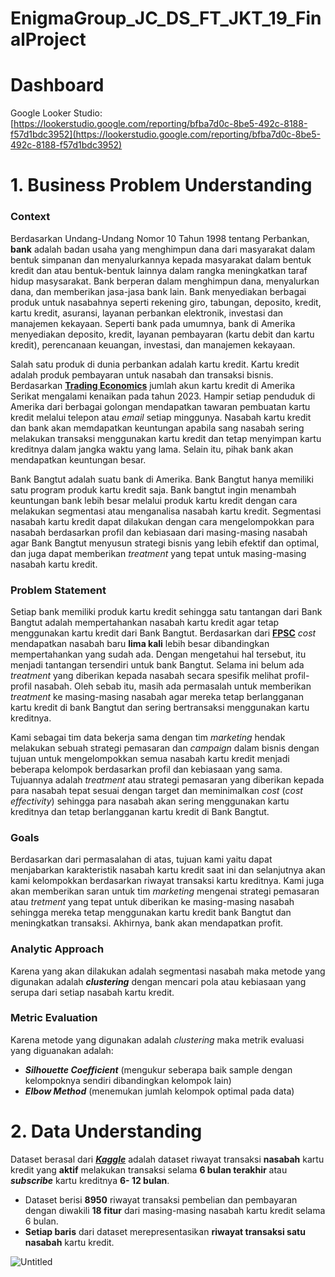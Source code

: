 # EnigmaGroup_JC_DS_FT_JKT_19_FinalProject

# Dashboard
Google Looker Studio: [https://lookerstudio.google.com/reporting/bfba7d0c-8be5-492c-8188-f57d1bdc3952](https://lookerstudio.google.com/reporting/bfba7d0c-8be5-492c-8188-f57d1bdc3952)

# 1. Business Problem Understanding

### Context
Berdasarkan Undang-Undang Nomor 10 Tahun 1998 tentang Perbankan, **bank** adalah badan usaha yang menghimpun dana dari masyarakat dalam bentuk simpanan dan menyalurkannya kepada masyarakat dalam bentuk kredit dan atau bentuk-bentuk lainnya dalam rangka meningkatkan taraf hidup masysarakat. Bank berperan dalam menghimpun dana, menyalurkan dana, dan memberikan jasa-jasa bank lain. Bank menyediakan berbagai produk untuk nasabahnya seperti rekening giro, tabungan, deposito, kredit, kartu kredit, asuransi, layanan perbankan elektronik, investasi dan manajemen kekayaan. Seperti bank pada umumnya, bank di Amerika menyediakan deposito, kredit, layanan pembayaran (kartu debit dan kartu kredit), perencanaan keuangan, investasi, dan manajemen kekayaan.

Salah satu produk di dunia perbankan adalah kartu kredit.  Kartu kredit adalah produk pembayaran untuk nasabah dan transaksi bisnis. Berdasarkan **[Trading Economics](https://id.tradingeconomics.com/united-states/credit-card-accounts)** jumlah akun kartu kredit di Amerika Serikat mengalami kenaikan pada tahun 2023. Hampir setiap penduduk di Amerika dari berbagai golongan mendapatkan tawaran pembuatan kartu kredit melalui telepon atau *email* setiap minggunya. Nasabah kartu kredit dan bank akan memdapatkan keuntungan apabila sang nasabah sering melakukan transaksi menggunakan kartu kredit dan tetap menyimpan kartu kreditnya dalam jangka waktu yang lama. Selain itu, pihak bank akan mendapatkan keuntungan besar.

Bank Bangtut adalah suatu bank di Amerika. Bank Bangtut hanya memiliki satu program produk kartu kredit saja. Bank bangtut ingin menambah keuntungan bank lebih besar melalui produk kartu kredit dengan cara melakukan segmentasi atau menganalisa nasabah kartu kredit. Segmentasi nasabah kartu kredit dapat dilakukan dengan cara mengelompokkan para nasabah berdasarkan profil dan kebiasaan dari masing-masing nasabah agar Bank Bangtut menyusun strategi bisnis yang lebih efektif dan optimal, dan juga dapat memberikan *treatment* yang tepat untuk masing-masing nasabah kartu kredit.


### Problem Statement
Setiap bank memiliki produk kartu kredit sehingga satu tantangan dari Bank Bangtut adalah mempertahankan nasabah kartu kredit agar tetap menggunakan kartu kredit dari Bank Bangtut. Berdasarkan dari **[FPSC](https://www.fpsc.com/the_cost_of_customer_churn.pdf)** *cost* mendapatkan nasabah baru **lima kali** lebih besar dibandingkan mempertahankan yang sudah ada. Dengan mengetahui hal tersebut, itu menjadi tantangan tersendiri untuk bank Bangtut. Selama ini belum ada *treatment* yang diberikan kepada nasabah secara spesifik melihat profil-profil nasabah. Oleh sebab itu, masih ada permasalah untuk memberikan *treatment* ke masing-masing nasabah agar mereka tetap berlangganan kartu kredit di bank Bangtut dan sering bertransaksi menggunakan kartu kreditnya.

Kami sebagai tim data bekerja sama dengan tim *marketing* hendak melakukan sebuah strategi pemasaran dan *campaign* dalam bisnis dengan tujuan untuk mengelompokkan semua nasabah kartu kredit menjadi beberapa kelompok berdasarkan profil dan kebiasaan yang sama. Tujuannya adalah *treatment* atau strategi pemasaran yang diberikan kepada para nasabah tepat sesuai dengan target dan meminimalkan *cost* (*cost effectivity*) sehingga para nasabah akan sering menggunakan kartu kreditnya dan tetap berlangganan kartu kredit di Bank Bangtut.


### Goals
Berdasarkan dari permasalahan di atas, tujuan kami yaitu dapat menjabarkan karakteristik nasabah kartu kredit saat ini dan selanjutnya akan kami kelompokkan berdasarkan riwayat transaksi kartu kreditnya. Kami juga akan memberikan saran untuk tim *marketing* mengenai strategi pemasaran atau *tretment* yang tepat untuk diberikan ke masing-masing nasabah sehingga mereka tetap menggunakan kartu kredit bank Bangtut dan meningkatkan transaksi. Akhirnya, bank akan mendapatkan profit.

### Analytic Approach
Karena yang akan dilakukan adalah segmentasi nasabah maka metode yang digunakan adalah ***clustering*** dengan mencari pola atau kebiasaan yang serupa dari setiap nasabah kartu kredit.


### Metric Evaluation
Karena metode yang digunakan adalah *clustering* maka metrik evaluasi yang diguanakan adalah:

* ***Silhouette Coefficient*** (mengukur seberapa baik sample dengan kelompoknya sendiri dibandingkan kelompok lain)
* ***Elbow Method*** (menemukan jumlah kelompok optimal pada data)

# 2. Data Understanding  

Dataset berasal dari [***Kaggle***](https://www.kaggle.com/datasets/arjunbhasin2013/ccdata/discussion/169386) adalah dataset riwayat transaksi **nasabah** kartu kredit yang **aktif** melakukan transaksi selama **6 bulan terakhir** atau ***subscribe*** kartu kreditnya **6- 12 bulan**. 
* Dataset berisi **8950** riwayat transaksi pembelian dan pembayaran dengan diwakili **18 fitur** dari masing-masing nasabah kartu kredit selama 6 bulan.
* **Setiap baris** dari dataset merepresentasikan **riwayat transaksi satu nasabah** kartu kredit.

![Untitled](https://github.com/PurwadhikaDev/EnigmaGroup_JC_DS_FT_JKT_19_FinalProject/assets/113419733/0bc74d4c-a61a-48ac-851c-7c9d8a16850b)

